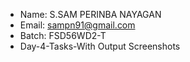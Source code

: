 - Name: S.SAM PERINBA NAYAGAN
- Email: sampn91@gmail.com
- Batch: FSD56WD2-T
- Day-4-Tasks-With Output Screenshots